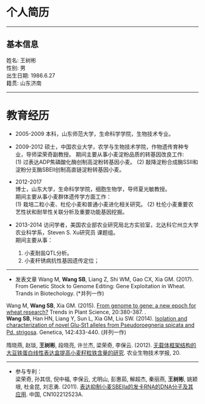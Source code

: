 # 个人简历
---

## 基本信息
姓名: 王树彬  
性别: 男  
出生日期: 1986.6.27  
籍贯: 山东济南

---

# 教育经历
* 2005-2009
  本科，山东师范大学，生命科学学院，生物技术专业。
  
* 2009-2012
  硕士，中国农业大学，农学与生物技术学院，作物遗传育种专业，导师梁荣奇副教授。
  期间主要从事小麦淀粉品质的转基因改良工作:  
  (1) 过表达ADP焦磷酸化酶创制高淀粉转基因小麦。
  (2) 敲降淀粉合成酶SSII和淀粉分支酶SBEII创制高直链淀粉转基因小麦。

* 2012-2017  
  博士，山东大学，生命科学学院，细胞生物学，导师夏光敏教授。  
  期间主要从事小麦群体遗传学方面工作：  
  (1) 栽培二粒小麦、杜伦小麦和普通小麦进化相关研究。
  (2) 杜伦小麦重要农艺性状和耐旱性关联分析及重要功能基因挖掘。

* 2013-2014
  访问学者，美国农业部农业研究局北方实验室，北达科它州立大学农业科学系，Steven S. Xu研究员
课题组。  
  期间主要从事：
  1. 小麦耐盐QTL分析。
  2. 小麦秆锈病抗性基因遗传定位；

---

* 发表文章
Wang M, **Wang SB**, Liang Z, Shi WM, Gao CX, Xia GM. (2017). From Genetic Stock to Genome Editing: Gene Exploitation in Wheat. Trands in Biotechology. (*并列一作)

Wang M, **Wang SB**, Xia GM. (2015). [From genome to gene: a new epoch for wheat research?](http://doi.10.1016/j.tplants.2015.03.010) Trends in Plant Science, 20:380-387.
.  
**Wang SB**, Han HN, Liang Y, Sun L, Xia GM, Liu SW. (2014). [Isolation and characterization of novel Glu-St1 alleles from Pseudoroegneria spicata and Pd. strigosa](http://doi.10.1007/s10709-014-9787-0). Genetica, 142:433-440. (并列一作)

隋晓燕, 赵琰, **王树彬**, 段晓亮, 许兰杰, 梁荣奇, 李保云. (2012). [无载体框架结构的大豆铁蛋白线性表达盒提高小麦籽粒铁含量的研究](http://doi.10.3969/j.issn.1674-7968.2012.07.006). 农业生物技术学报, 20.

---

* 参与专利：  
梁荣奇, 孙其信, 倪中福, 李保云, 尤明山, 彭惠茹, 解超杰, 秦丽燕, **王树彬**, 姚颖垠, 杜金昆, 刘志勇. (2011). [表达抑制小麦SBEIIa的发卡RNA的DNA分子及其应用](http://www.xjishu.com/zhuanli/01/201110131466.html). 中国, CN102212523A.

